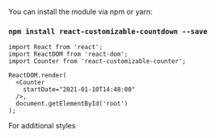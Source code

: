 You can install the module via npm or yarn:

### `npm install react-customizable-countdown --save`

```
import React from 'react';
import ReactDOM from 'react-dom';
import Counter from 'react-customizable-counter';
 
ReactDOM.render(
  <Counter 
    startDate="2021-01-10T14:48:00" 
  />,
  document.getElementById('root')
);
```

For additional styles 